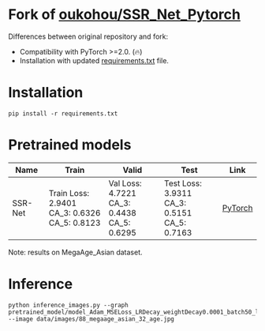 # Fork of [oukohou/SSR_Net_Pytorch](https://github.com/oukohou/SSR_Net_Pytorch)

Differences between original repository and fork:

* Compatibility with PyTorch >=2.0. (🔥)
* Installation with updated [requirements.txt](requirements.txt) file.

# Installation

```shell
pip install -r requirements.txt
```

# Pretrained models

| Name    | Train                                              | Valid                                            | Test                                              | Link                                                                                                                                                           |
|---------|----------------------------------------------------|--------------------------------------------------|---------------------------------------------------|----------------------------------------------------------------------------------------------------------------------------------------------------------------|
| SSR-Net | Train Loss: 2.9401<br>CA_3: 0.6326<br>CA_5: 0.8123 | Val Loss: 4.7221<br>CA_3: 0.4438<br>CA_5: 0.6295 | Test Loss: 3.9311<br>CA_3: 0.5151<br>CA_5: 0.7163 | [PyTorch](https://github.com/clibdev/SSR_Net_Pytorch/releases/latest/download/model_Adam_MSELoss_LRDecay_weightDecay0.0001_batch50_lr0.0005_epoch90_64x64.pth) |

Note: results on MegaAge_Asian dataset.

# Inference

```shell
python inference_images.py --graph pretrained_model/model_Adam_MSELoss_LRDecay_weightDecay0.0001_batch50_lr0.0005_epoch90_64x64.pth --image data/images/88_megaage_asian_32_age.jpg
```
